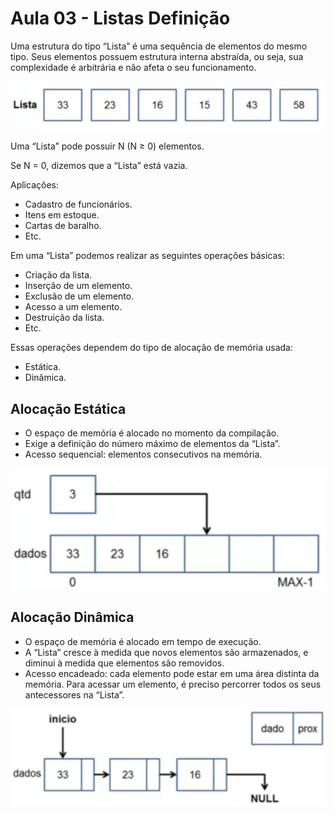 # Aula 03 - Listas Definição

Uma estrutura do tipo “Lista” é uma sequência de elementos do mesmo tipo. Seus elementos possuem estrutura interna abstraída, ou seja, sua complexidade é arbitrária e não afeta o seu funcionamento.

![image.png](./Images/image.png)

Uma “Lista” pode possuir N (N ≥ 0) elementos.

Se N = 0, dizemos que a “Lista” está vazia.

Aplicações:

- Cadastro de funcionários.
- Itens em estoque.
- Cartas de baralho.
- Etc.

Em uma “Lista” podemos realizar as seguintes operações básicas:

- Criação da lista.
- Inserção de um elemento.
- Exclusão de um elemento.
- Acesso a um elemento.
- Destruição da lista.
- Etc.

Essas operações dependem do tipo de alocação de memória usada:

- Estática.
- Dinâmica.

## Alocação Estática

- O espaço de memória é alocado no momento da compilação.
- Exige a definição do número máximo de elementos da “Lista”.
- Acesso sequencial: elementos consecutivos na memória.

![image.png](./Images/image%201.png)

## Alocação Dinâmica

- O espaço de memória é alocado em tempo de execução.
- A “Lista” cresce à medida que novos elementos são armazenados, e diminui à medida que elementos são removidos.
- Acesso encadeado: cada elemento pode estar em uma área distinta da memória. Para acessar um elemento, é preciso percorrer todos os seus antecessores na “Lista”.

![image.png](./Images/image%202.png)